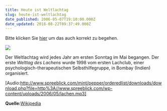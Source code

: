 ```yaml
---
title: Heute ist Weltlachtag
slug: heute-ist-weltlachtag
date_published: 2006-05-07T19:10:00.000Z
date_updated: 2018-08-22T09:37:49.000Z
---
```


Bitte klicken Sie [hier](http://images.google.de/images?hl=de&amp;q=laughing&amp;btnG=Google-Suche&amp;sa=N&amp;tab=wi) um das auch korrekt zu begehen.

![](//images.google.de/images?q=tbn:HJAdPm3oKr5F-M:www.cake-club.com/emily/img/roof%2520laughing.jpg)

Der Weltlachtag wird jedes Jahr am ersten Sonntag im Mai begangen. Der erste *Welttag des Lachens* wurde 1998 vom ersten Lachclub, einer psychologisch-therapeutischen Selbsthilfegruppe, in Bombay (Indien) organisiert.

[Audio:http://www.spreeblick.com/mint/pepper/orderedlist/downloads/download.php?file=http%3A//www.spreeblick.com/wp-content/uploads/2006/05/lachen.mp3]

**Quelle:**[Wikipedia](http://de.wikipedia.org/wiki/Weltlachtag)
